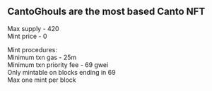 ## CantoGhouls are the most based Canto NFT

Max supply - 420  
Mint price - 0

Mint procedures:  
Minimum txn gas - 25m  
Minimum txn priority fee - 69 gwei  
Only mintable on blocks ending in 69  
Max one mint per block

